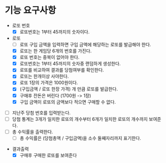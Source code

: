 # 기능 요구사항

- 로또 번호
  - [x] 로또번호는 1부터 45까지의 숫자이다.

- 로또
  - [ ] 로또 구입 금액을 입력하면 구입 금액에 해당하는 로또를 발급해야 한다.
  - [x] 로또는 한 게임당 6개의 번호를 가진다.
  - [x] 로또 번호는 중복이 없어야 한다.
  - [x] 로또번호는 1부터 45까지의 숫자중 랜덤하게 생성한다.
  - [x] 로또를 비교하여 결과를 당첨여부를 확인한다.
  - [x] 로또는 한개이상 사야한다.
  - [x] 로또 1장의 가격은 1000원이다. 
  - [x] (구입금액 / 로또 한장 가격) 개 만큼 로또를 발급한다. 
  - [x] 구매후 잔돈은 버린다 (1700원 -> 1장)
  - [x] 구입 금액이 로또의 금액보다 적으면 구매할 수 없다.
- [ ] 지난주 당첨 번호를 입력받는다.
- [ ] 당첨 통계는 3개가 일치한 로또의 개수부터 6개가 일치한 로또의 개수까지 보여준다.
- [ ] 총 수익률을 출력한다.
  - [ ] 총 수익률은 (당첨총액 / 구입금액)을 소수 둘쨰자리까지 표기한다.

- 결과출력
  - [x] 구매후 구매한 로또를 보여준다
